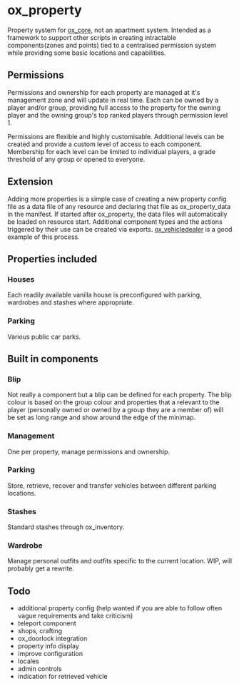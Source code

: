 # ox_property

Property system for [ox_core](https://github.com/overextended/ox_core), not an apartment system. Intended as a framework to support other scripts in creating intractable components(zones and points) tied to a centralised permission system while providing some basic locations and capabilities.

## Permissions

Permissions and ownership for each property are managed at it's  management zone and will update in real time. Each can be owned by a player and/or group, providing full access to the property for the owning player and the owning group's top ranked players through permission level 1.

Permissions are flexible and highly customisable. Additional levels can be created and provide a custom level of access to each component. Membership for each level can be limited to individual players, a grade threshold of any group or opened to everyone.

## Extension

Adding more properties is a simple case of creating a new property config file as a data file of any resource and declaring that file as ox_property_data in the manifest. If started after ox_property, the data files will automatically be loaded on resource start. Additional component types and the actions triggered by their use can be created via exports. [ox_vehicledealer](https://github.com/overextended/ox_vehicledealer) is a good example of this process.

## Properties included

### Houses

Each readily available vanilla house is preconfigured with parking, wardrobes and stashes where appropriate.

### Parking

Various public car parks.

## Built in components

### Blip

Not really a component but a blip can be defined for each property. The blip colour is based on the group colour and properties that a relevant to the player (personally owned or owned by a group they are a member of) will be set as long range and show around the edge of the minimap.

### Management

One per property, manage permissions and ownership.

### Parking

Store, retrieve, recover and transfer vehicles between different parking locations.

### Stashes

Standard stashes through ox_inventory.

### Wardrobe

Manage personal outfits and outfits specific to the current location. WIP, will probably get a rewrite.

## Todo

- additional property config (help wanted if you are able to follow often vague requirements and take criticism)
- teleport component
- shops, crafting
- ox_doorlock integration
- property info display
- improve configuration
- locales
- admin controls
- indication for retrieved vehicle
